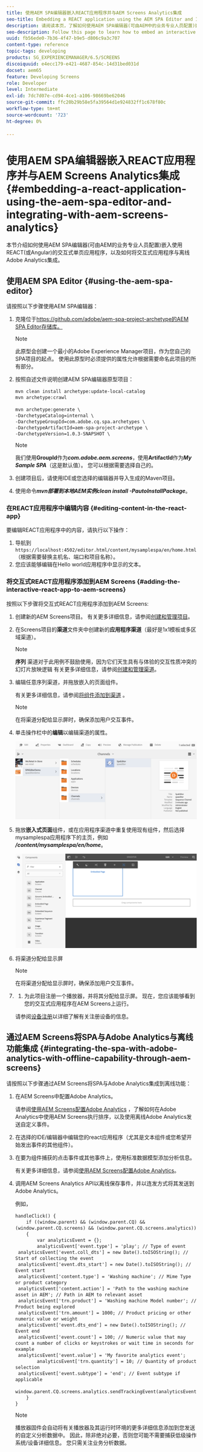 ```yaml
---
title: 使用AEM SPA编辑器嵌入REACT应用程序并与AEM Screens Analytics集成
seo-title: Embedding a REACT application using the AEM SPA Editor and Integrating with AEM Screens Analytics
description: 请阅读本页，了解如何使用AEM SPA编辑器(可由AEM中的业务专业人员配置)嵌入使用REACT(或Angular)的交互式单页应用程序，以及如何将交互式应用程序与离线Adobe Analytics集成。
seo-description: Follow this page to learn how to embed an interactive single page application using REACT (or Angular) using the AEM SPA editor that can be configured by business professionals in AEM and also how to integrate your interactive application with offline Adobe Analytics.
uuid: fb56ede0-7b36-4f47-b9e5-d806c9a3c707
content-type: reference
topic-tags: developing
products: SG_EXPERIENCEMANAGER/6.5/SCREENS
discoiquuid: e4ecc179-e421-4687-854c-14d31bed031d
docset: aem65
feature: Developing Screens
role: Developer
level: Intermediate
exl-id: 7dc7d07e-cd94-4ce1-a106-98669be62046
source-git-commit: ffc20b29b58e5fa39564d1e924832ff1c678f80c
workflow-type: tm+mt
source-wordcount: '723'
ht-degree: 0%

---
```


# 使用AEM SPA编辑器嵌入REACT应用程序并与AEM Screens Analytics集成 {#embedding-a-react-application-using-the-aem-spa-editor-and-integrating-with-aem-screens-analytics}

本节介绍如何使用AEM SPA编辑器(可由AEM的业务专业人员配置)嵌入使用REACT(或Angular)的交互式单页应用程序，以及如何将交互式应用程序与离线Adobe Analytics集成。

## 使用AEM SPA Editor {#using-the-aem-spa-editor}

请按照以下步骤使用AEM SPA编辑器：

1. 克隆位于[https://github.com/adobe/aem-spa-project-archetype的AEM SPA Editor存储库。](https://github.com/adobe/aem-spa-project-archetype)

   >[!NOTE]
   >
   >此原型会创建一个最小的Adobe Experience Manager项目，作为您自己的SPA项目的起点。 使用此原型时必须提供的属性允许根据需要命名此项目的所有部分。

1. 按照自述文件说明创建AEM SPA编辑器原型项目：

   ```
   mvn clean install archetype:update-local-catalog
   mvn archetype:crawl
   
   mvn archetype:generate \
   -DarchetypeCatalog=internal \
   -DarchetypeGroupId=com.adobe.cq.spa.archetypes \
   -DarchetypeArtifactId=aem-spa-project-archetype \
   -DarchetypeVersion=1.0.3-SNAPSHOT \
   ```

   >[!NOTE]
   >
   >我们使用&#x200B;**GroupId**&#x200B;作为&#x200B;***com.adobe.aem.screens***，使用&#x200B;**ArtifactId**&#x200B;作为&#x200B;***My Sample SPA***（这是默认值）。 您可以根据需要选择自己的。

1. 创建项目后，请使用IDE或您选择的编辑器并导入生成的Maven项目。
1. 使用命令&#x200B;***mvn部署到本地AEM实例clean install -PautoInstallPackage***。

### 在REACT应用程序中编辑内容 {#editing-content-in-the-react-app}

要编辑REACT应用程序中的内容，请执行以下操作：

1. 导航到`https://localhost:4502/editor.html/content/mysamplespa/en/home.html`（根据需要替换主机名、端口和项目名称）。
1. 您应该能够编辑在Hello world应用程序中显示的文本。

### 将交互式REACT应用程序添加到AEM Screens {#adding-the-interactive-react-app-to-aem-screens}

按照以下步骤将交互式REACT应用程序添加到AEM Screens:

1. 创建新的AEM Screens项目。 有关更多详细信息，请参阅[创建和管理项目](creating-a-screens-project.md)。

1. 在Screens项目的&#x200B;**渠道**&#x200B;文件夹中创建新的&#x200B;**应用程序渠道**（最好是1x1模板或多区域渠道）。

   >[!NOTE]
   >**序列** 渠道对于此用例不鼓励使用，因为它们天生具有与体验的交互性质冲突的幻灯片放映逻辑
   >有关更多详细信息，请参阅[创建和管理渠道](managing-channels.md)。


1. 编辑任意序列渠道，并拖放嵌入的页面组件。

   有关更多详细信息，请参阅[将组件添加到渠道](adding-components-to-a-channel.md) 。

   >[!NOTE]
   >
   >在将渠道分配给显示屏时，确保添加用户交互事件。

1. 单击操作栏中的&#x200B;**编辑**&#x200B;以编辑渠道的属性。

   ![screen_shot_2019-02-15at100555am](assets/screen_shot_2019-02-15at100555am.png)

1. 拖放&#x200B;**嵌入式页面**&#x200B;组件，或在应用程序渠道中重复使用现有组件，然后选择mysamplespa应用程序下的主页，例如&#x200B;***/content/mysamplespa/en/home***。

   ![screen_shot_2019-02-15at101104am](assets/screen_shot_2019-02-15at101104am.png)

1. 将渠道分配给显示屏

   >[!NOTE]
   >在将渠道分配给显示屏时，确保添加用户交互事件。

1. 
   1. 为此项目注册一个播放器，并将其分配给显示屏。 现在，您应该能够看到您的交互式应用程序在AEM Screens上运行。

   请参阅[设备注册](device-registration.md)以详细了解有关注册设备的信息。

## 通过AEM Screens将SPA与Adobe Analytics与离线功能集成 {#integrating-the-spa-with-adobe-analytics-with-offline-capability-through-aem-screens}

请按照以下步骤通过AEM Screens将SPA与Adobe Analytics集成到离线功能：

1. 在AEM Screens中配置Adobe Analytics。

   请参阅[使用AEM Screens配置Adobe Analytics](configuring-adobe-analytics-aem-screens.md) ，了解如何在Adobe Analytics中使用AEM Screens执行排序，以及使用离线Adobe Analytics发送自定义事件。

1. 在选择的IDE/编辑器中编辑您的react应用程序（尤其是文本组件或您希望开始发出事件的其他组件）。
1. 在要为组件捕获的点击事件或其他事件上，使用标准数据模型添加分析信息。

   有关更多详细信息，请参阅[使用AEM Screens配置Adobe Analytics](configuring-adobe-analytics-aem-screens.md)。

1. 调用AEM Screens Analytics API以离线保存事件，并以连发方式将其发送到Adobe Analytics。

   例如，

   ```
   handleClick() {
       if ((window.parent) && (window.parent.CQ) && (window.parent.CQ.screens) && (window.parent.CQ.screens.analytics))
       {
           var analyticsEvent = {};
           analyticsEvent['event.type'] = 'play'; // Type of event
    analyticsEvent['event.coll_dts'] = new Date().toISOString(); // Start of collecting the event
    analyticsEvent['event.dts_start'] = new Date().toISOString(); // Event start
    analyticsEvent['content.type'] = 'Washing machine'; // Mime Type or product category
    analyticsEvent['content.action'] = 'Path to the washing machine asset in AEM'; // Path in AEM to relevant asset
    analyticsEvent['trn.product'] = 'Washing machine Model number'; // Product being explored
    analyticsEvent['trn.amount'] = 1000; // Product pricing or other numeric value or weight
    analyticsEvent['event.dts_end'] = new Date().toISOString(); // Event end
    analyticsEvent['event.count'] = 100; // Numeric value that may count a number of clicks or keystrokes or wait time in seconds for example
    analyticsEvent['event.value'] = 'My favorite analytics event';
           analyticsEvent['trn.quantity'] = 10; // Quantity of product selection
    analyticsEvent['event.subtype'] = 'end'; // Event subtype if applicable
    window.parent.CQ.screens.analytics.sendTrackingEvent(analyticsEvent);
       }
   }
   ```

   >[!NOTE]
   >
   >播放器固件会自动将有关播放器及其运行时环境的更多详细信息添加到您发送的自定义分析数据中。 因此，除非绝对必要，否则您可能不需要捕获低级操作系统/设备详细信息。 您只需关注业务分析数据。

